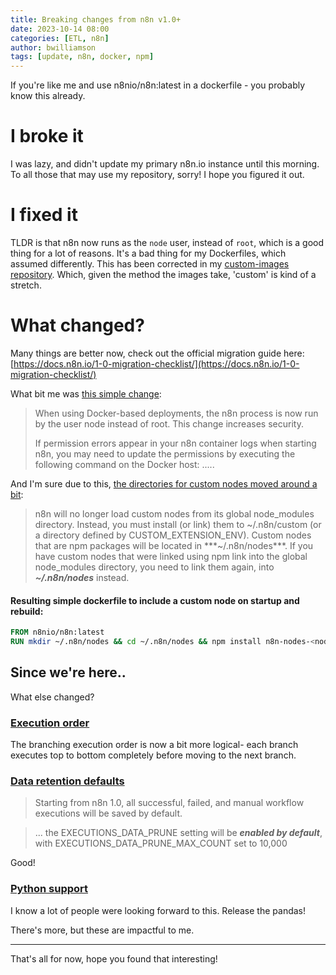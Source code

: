 ```yaml
---
title: Breaking changes from n8n v1.0+
date: 2023-10-14 08:00
categories: [ETL, n8n]
author: bwilliamson
tags: [update, n8n, docker, npm]
---
```

If you're like me and use n8nio/n8n:latest in a dockerfile - you probably know this already.

# I broke it

I was lazy, and didn't update my primary n8n.io instance until this morning.
To all those that may use my repository, sorry! I hope you figured it out.

# I fixed it

TLDR is that n8n now runs as the `node` user, instead of `root`, which is a good thing for a lot of reasons. It's a bad thing for my Dockerfiles, which assumed differently. This has been corrected in my [custom-images repository](https://github.com/bwilliamson55/n8n-custom-images). Which, given the method the images take, 'custom' is kind of a stretch.

# What changed?

Many things are better now, check out the official migration guide here: [https://docs.n8n.io/1-0-migration-checklist/](https://docs.n8n.io/1-0-migration-checklist/)

What bit me was [this simple change](https://docs.n8n.io/1-0-migration-checklist/#permissions-change):
>When using Docker-based deployments, the n8n process is now run by the user node instead of root. This change increases security.
>
>If permission errors appear in your n8n container logs when starting n8n, you may need to update the permissions by executing the following command on the Docker host:
>.....

And I'm sure due to this, [the directories for custom nodes moved around a bit](https://docs.n8n.io/1-0-migration-checklist/#directory-for-installing-custom-nodes):
>n8n will no longer load custom nodes from its global node_modules directory. Instead, you must install (or link) them to ~/.n8n/custom (or a directory defined by CUSTOM_EXTENSION_ENV). Custom nodes that are npm packages will be located in ***~/.n8n/nodes***. If you have custom nodes that were linked using npm link into the global node_modules directory, you need to link them again, into ***~/.n8n/nodes*** instead.

#### Resulting simple dockerfile to include a custom node on startup and rebuild:
```dockerfile
FROM n8nio/n8n:latest
RUN mkdir ~/.n8n/nodes && cd ~/.n8n/nodes && npm install n8n-nodes-<node-name>
```
## Since we're here..

What else changed?

### [Execution order](https://docs.n8n.io/1-0-migration-checklist/#execution-order)
The branching execution order is now a bit more logical- each branch executes top to bottom completely before moving to the next branch.

### [Data retention defaults](https://docs.n8n.io/1-0-migration-checklist/#execution-data-retention)
> Starting from n8n 1.0, all successful, failed, and manual workflow executions will be saved by default.

> ... the EXECUTIONS_DATA_PRUNE setting will be ***enabled by default***, with EXECUTIONS_DATA_PRUNE_MAX_COUNT set to 10,000

Good!

### [Python support  ](https://docs.n8n.io/1-0-migration-checklist/#python-support-in-the-code-node)
I know a lot of people were looking forward to this. Release the pandas!

There's more, but these are impactful to me.


---
That's all for now, hope you found that interesting!
